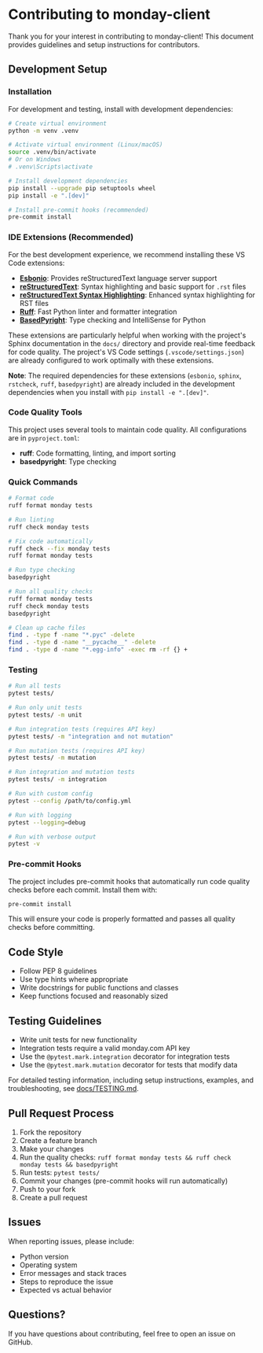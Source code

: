 # Contributing to monday-client

Thank you for your interest in contributing to monday-client! This document provides guidelines and setup instructions for contributors.

## Development Setup

### Installation

For development and testing, install with development dependencies:

```bash
# Create virtual environment
python -m venv .venv

# Activate virtual environment (Linux/macOS)
source .venv/bin/activate
# Or on Windows
# .venv\Scripts\activate

# Install development dependencies
pip install --upgrade pip setuptools wheel
pip install -e ".[dev]"

# Install pre-commit hooks (recommended)
pre-commit install
```

### IDE Extensions (Recommended)

For the best development experience, we recommend installing these VS Code extensions:

- [**Esbonio**](https://docs.esbon.io/en/latest/): Provides  reStructuredText language server support
- [**reStructuredText**](https://docs.lextudio.com/restructuredtext/): Syntax highlighting and basic support for `.rst` files  
- [**reStructuredText Syntax Highlighting**](https://marketplace.visualstudio.com/itemsitemName=trond-snekvik.simple-rst): Enhanced syntax highlighting for RST files
- [**Ruff**](https://docs.astral.sh/ruff/): Fast Python linter and formatter integration
- [**BasedPyright**](https://docs.basedpyright.com/latest/): Type checking and IntelliSense for Python

These extensions are particularly helpful when working with the project's Sphinx documentation in the `docs/` directory and provide real-time feedback for code quality. The project's VS Code settings (`.vscode/settings.json`) are already configured to work optimally with these extensions.

**Note**: The required dependencies for these extensions (`esbonio`, `sphinx`, `rstcheck`, `ruff`, `basedpyright`) are already included in the development dependencies when you install with `pip install -e ".[dev]"`.

### Code Quality Tools

This project uses several tools to maintain code quality. All configurations are in `pyproject.toml`:

- **ruff**: Code formatting, linting, and import sorting
- **basedpyright**: Type checking

### Quick Commands

```bash
# Format code
ruff format monday tests

# Run linting
ruff check monday tests

# Fix code automatically
ruff check --fix monday tests
ruff format monday tests

# Run type checking
basedpyright

# Run all quality checks
ruff format monday tests
ruff check monday tests
basedpyright

# Clean up cache files
find . -type f -name "*.pyc" -delete
find . -type d -name "__pycache__" -delete
find . -type d -name "*.egg-info" -exec rm -rf {} +
```

### Testing

```bash
# Run all tests
pytest tests/

# Run only unit tests
pytest tests/ -m unit

# Run integration tests (requires API key)
pytest tests/ -m "integration and not mutation"

# Run mutation tests (requires API key)
pytest tests/ -m mutation

# Run integration and mutation tests
pytest tests/ -m integration

# Run with custom config
pytest --config /path/to/config.yml

# Run with logging
pytest --logging=debug

# Run with verbose output
pytest -v
```

### Pre-commit Hooks

The project includes pre-commit hooks that automatically run code quality checks before each commit. Install them with:

```bash
pre-commit install
```

This will ensure your code is properly formatted and passes all quality checks before committing.

## Code Style

- Follow PEP 8 guidelines
- Use type hints where appropriate
- Write docstrings for public functions and classes
- Keep functions focused and reasonably sized

## Testing Guidelines

- Write unit tests for new functionality
- Integration tests require a valid monday.com API key
- Use the `@pytest.mark.integration` decorator for integration tests
- Use the `@pytest.mark.mutation` decorator for tests that modify data

For detailed testing information, including setup instructions, examples, and troubleshooting, see [docs/TESTING.md](docs/TESTING.md).

## Pull Request Process

1. Fork the repository
2. Create a feature branch
3. Make your changes
4. Run the quality checks: `ruff format monday tests && ruff check monday tests && basedpyright`
5. Run tests: `pytest tests/`
6. Commit your changes (pre-commit hooks will run automatically)
7. Push to your fork
8. Create a pull request

## Issues

When reporting issues, please include:

- Python version
- Operating system
- Error messages and stack traces
- Steps to reproduce the issue
- Expected vs actual behavior

## Questions?

If you have questions about contributing, feel free to open an issue on GitHub.
